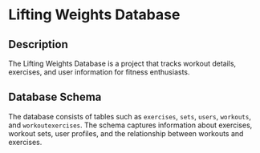 # Lifting Weights Database

## Description

The Lifting Weights Database is a project that tracks workout details, exercises, and user information for fitness enthusiasts.

## Database Schema

The database consists of tables such as `exercises`, `sets`, `users`, `workouts`, and `workoutexercises`. The schema captures information about exercises, workout sets, user profiles, and the relationship between workouts and exercises.




